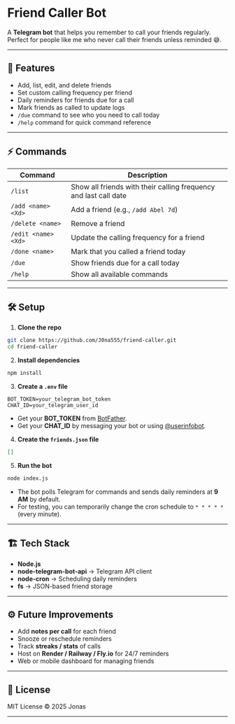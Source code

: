 # Friend Caller Bot

A **Telegram bot** that helps you remember to call your friends regularly.
Perfect for people like me who never call their friends unless reminded 😅.

---

## 📌 Features

* Add, list, edit, and delete friends
* Set custom calling frequency per friend
* Daily reminders for friends due for a call
* Mark friends as called to update logs
* `/due` command to see who you need to call today
* `/help` command for quick command reference

---

## ⚡ Commands

| Command             | Description                                                      |
| ------------------- | ---------------------------------------------------------------- |
| `/list`             | Show all friends with their calling frequency and last call date |
| `/add <name> <Xd>`  | Add a friend (e.g., `/add Abel 7d`)                              |
| `/delete <name>`    | Remove a friend                                                  |
| `/edit <name> <Xd>` | Update the calling frequency for a friend                        |
| `/done <name>`      | Mark that you called a friend today                              |
| `/due`              | Show friends due for a call today                                |
| `/help`             | Show all available commands                                      |

---

## 🛠️ Setup

1. **Clone the repo**

```bash
git clone https://github.com/J0na555/friend-caller.git
cd friend-caller
```

2. **Install dependencies**

```bash
npm install
```

3. **Create a `.env` file**

```env
BOT_TOKEN=your_telegram_bot_token
CHAT_ID=your_telegram_user_id
```

* Get your **BOT\_TOKEN** from [BotFather](https://t.me/BotFather).
* Get your **CHAT\_ID** by messaging your bot or using [@userinfobot](https://t.me/userinfobot).

4. **Create the `friends.json` file**

```json
[]
```

5. **Run the bot**

```bash
node index.js
```

* The bot polls Telegram for commands and sends daily reminders at **9 AM** by default.
* For testing, you can temporarily change the cron schedule to `* * * * *` (every minute).

---

## 🏗️ Tech Stack

* **Node.js**
* **node-telegram-bot-api** → Telegram API client
* **node-cron** → Scheduling daily reminders
* **fs** → JSON-based friend storage

---

## ⚙️ Future Improvements

* Add **notes per call** for each friend
* Snooze or reschedule reminders
* Track **streaks / stats** of calls
* Host on **Render / Railway / Fly.io** for 24/7 reminders
* Web or mobile dashboard for managing friends

---

## 📄 License

MIT License © 2025 Jonas

---